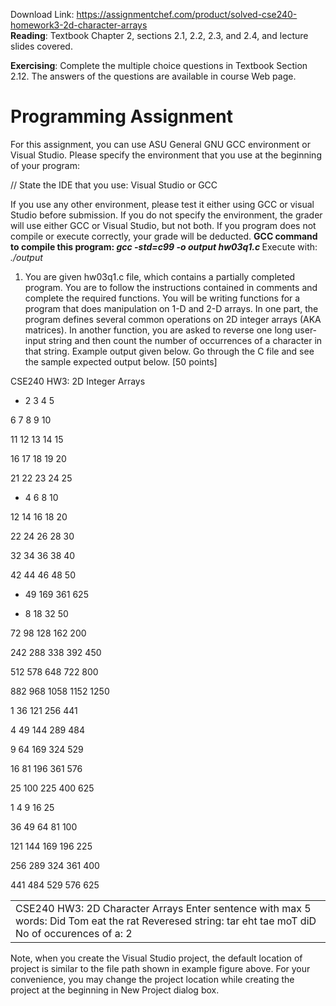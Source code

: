 Download Link: https://assignmentchef.com/product/solved-cse240-homework3-2d-character-arrays
<br>
<strong>Reading</strong>: Textbook Chapter 2, sections 2.1, 2.2, 2.3, and 2.4, and lecture slides covered.

<strong>Exercising</strong>: Complete the multiple choice questions in Textbook Section 2.12. The answers of the questions are available in course Web page.

<h1>Programming Assignment</h1>




For this assignment, you can use ASU General GNU GCC environment or Visual Studio. Please specify the environment that you use at the beginning of your program:

// State the IDE that you use: Visual Studio or GCC

If you use any other environment, please test it either using GCC or visual Studio before submission. If you do not specify the environment, the grader will use either GCC or Visual Studio, but not both. If you program does not compile or execute correctly, your grade will be deducted.  <strong>GCC command to compile this program: <em>gcc -std=c99 -o output hw03q1.c </em></strong>Execute with:<em> ./output </em>







<ol>

 <li>You are given hw03q1.c file, which contains a partially completed program. You are to follow the instructions contained in comments and complete the required functions. You will be writing functions for a program that does manipulation on 1-D and 2-D arrays. In one part, the program defines several common operations on 2D integer arrays (AKA matrices). In another function, you are asked to reverse one long user-input string and then count the number of occurrences of a character in that string. Example output given below. Go through the C file and see the sample expected output below. [50 points]</li>

</ol>







CSE240 HW3: 2D Integer Arrays

<strong>            </strong>

<ul>

 <li>2 3 4 5</li>

</ul>

6 7 8 9 10

11 12 13 14 15

16 17 18 19 20

21 22 23 24 25




<ul>

 <li>4 6 8 10</li>

</ul>

12 14 16 18 20

22 24 26 28 30

32 34 36 38 40

42 44 46 48 50




<ul>

 <li>49 169 361 625</li>

</ul>




<ul>

 <li>8 18 32 50</li>

</ul>

72 98 128 162 200

242 288 338 392 450

512 578 648 722 800

882 968 1058 1152 1250




1 36 121 256 441

4 49 144 289 484

9 64 169 324 529

16 81 196 361 576

25 100 225 400 625




1 4 9 16 25

36 49 64 81 100

121 144 169 196 225

256 289 324 361 400

441 484 529 576 625
















<table width="589">

 <tbody>

  <tr>

   <td width="589">CSE240 HW3: 2D Character Arrays  Enter sentence with max 5 words: Did Tom eat the rat Reveresed string: tar eht tae moT diD No of occurences of a: 2 </td>

  </tr>

 </tbody>

</table>




Note, when you create the Visual Studio project, the default location of project is similar to the file path shown in example figure above. For your convenience, you may change the project location while creating the project at the beginning in New Project dialog box.


